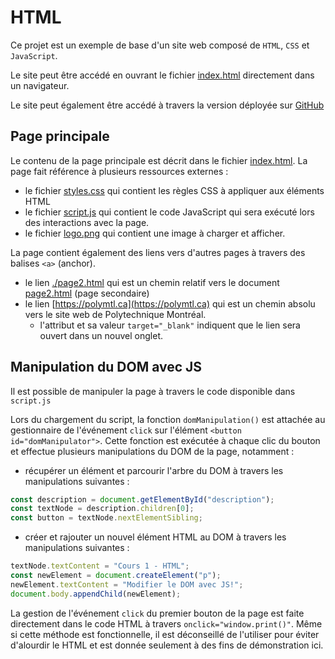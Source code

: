 # HTML

Ce projet est un exemple de base d'un site web composé de `HTML`, `CSS` et `JavaScript`.

Le site peut être accédé en ouvrant le fichier [index.html](./index.html) directement dans un navigateur.

Le site peut également être accédé à travers la version déployée sur [GitHub](https://log2440.github.io/HTML-Cours-1/)

## Page principale

Le contenu de la page principale est décrit dans le fichier [index.html](./index.html). 
La page fait référence à plusieurs ressources externes : 
  - le fichier [styles.css](./styles.css) qui contient les règles CSS à appliquer aux éléments HTML
  - le fichier [script.js](./script.js) qui contient le code JavaScript qui sera exécuté lors des interactions avec la page.
  - le fichier [logo.png](logo.png) qui contient une image à charger et afficher.


La page contient également des liens vers d'autres pages à travers des balises `<a>` (anchor). 
  - le lien [./page2.html](./page2.html) qui est un chemin relatif vers le document [page2.html](./page2.html) (page secondaire)
  - le lien [https://polymtl.ca](https://polymtl.ca) qui est un chemin absolu vers le site web de Polytechnique Montréal.
    - l'attribut et sa valeur `target="_blank"` indiquent que le lien sera ouvert dans un nouvel onglet. 

## Manipulation du DOM avec JS

Il est possible de manipuler la page à travers le code disponible dans `script.js`

Lors du chargement du script, la fonction `domManipulation()` est attachée au gestionnaire de l'événement `click` sur l'élément `<button id="domManipulator">`. 
Cette fonction est exécutée à chaque clic du bouton et effectue plusieurs manipulations du DOM de la page, notamment :
  - récupérer un élément et parcourir l'arbre du DOM à travers les manipulations suivantes : 
  ```js
  const description = document.getElementById("description");
  const textNode = description.children[0];
  const button = textNode.nextElementSibling;
  ```
  - créer et rajouter un nouvel élément HTML au DOM à travers les manipulations suivantes :
  ```js
  textNode.textContent = "Cours 1 - HTML";
  const newElement = document.createElement("p");
  newElement.textContent = "Modifier le DOM avec JS!";
  document.body.appendChild(newElement);
  ```

La gestion de l'événement `click` du premier bouton de la page est faite directement dans le code HTML à travers `onclick="window.print()"`. Même si cette méthode est fonctionnelle, il est déconseillé de l'utiliser pour éviter d'alourdir le HTML et est donnée seulement à des fins de démonstration ici.
